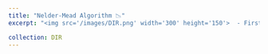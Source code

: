 ```yaml
---
title: "Nelder-Mead Algorithm 📉"
excerpt: "<img src='/images/DIR.png' width='300' height='150'>  - First post on Discover, Implement, Repeat: <a href='https://pitch-century-cca.notion.site/Nelder-Mead-Algorithm-6b1971cb3c484d408e145de21bd560d4'> Nelder-Mead Algorithm 📉 </a>"

collection: DIR
---
```

